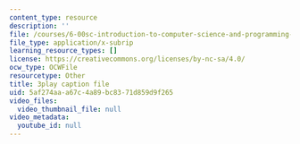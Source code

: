 ```yaml
---
content_type: resource
description: ''
file: /courses/6-00sc-introduction-to-computer-science-and-programming-spring-2011/5af274aaa67c4a89bc8371d859d9f265_B8is52oxHBw.srt
file_type: application/x-subrip
learning_resource_types: []
license: https://creativecommons.org/licenses/by-nc-sa/4.0/
ocw_type: OCWFile
resourcetype: Other
title: 3play caption file
uid: 5af274aa-a67c-4a89-bc83-71d859d9f265
video_files:
  video_thumbnail_file: null
video_metadata:
  youtube_id: null
---
```

